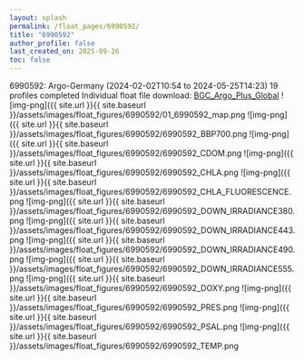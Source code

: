 ```yaml
---
layout: splash
permalink: /float_pages/6990592/
title: "6990592"
author_profile: false
last_created_on: 2025-09-26
toc: false
---
```

 
6990592: Argo-Germany (2024-02-02T10:54 to 2024-05-25T14:23)
19 profiles completed
Individual float file download: [BGC_Argo_Plus_Global](https://ftp.soest.hawaii.edu/bgc_argo_plus/Individual_Floats/outliers_removed/6990592_Sprof_processed.nc)
![img-png]({{ site.url }}{{ site.baseurl }}/assets/images/float_figures/6990592/01_6990592_map.png
![img-png]({{ site.url }}{{ site.baseurl }}/assets/images/float_figures/6990592/6990592_BBP700.png
![img-png]({{ site.url }}{{ site.baseurl }}/assets/images/float_figures/6990592/6990592_CDOM.png
![img-png]({{ site.url }}{{ site.baseurl }}/assets/images/float_figures/6990592/6990592_CHLA.png
![img-png]({{ site.url }}{{ site.baseurl }}/assets/images/float_figures/6990592/6990592_CHLA_FLUORESCENCE.png
![img-png]({{ site.url }}{{ site.baseurl }}/assets/images/float_figures/6990592/6990592_DOWN_IRRADIANCE380.png
![img-png]({{ site.url }}{{ site.baseurl }}/assets/images/float_figures/6990592/6990592_DOWN_IRRADIANCE443.png
![img-png]({{ site.url }}{{ site.baseurl }}/assets/images/float_figures/6990592/6990592_DOWN_IRRADIANCE490.png
![img-png]({{ site.url }}{{ site.baseurl }}/assets/images/float_figures/6990592/6990592_DOWN_IRRADIANCE555.png
![img-png]({{ site.url }}{{ site.baseurl }}/assets/images/float_figures/6990592/6990592_DOXY.png
![img-png]({{ site.url }}{{ site.baseurl }}/assets/images/float_figures/6990592/6990592_PRES.png
![img-png]({{ site.url }}{{ site.baseurl }}/assets/images/float_figures/6990592/6990592_PSAL.png
![img-png]({{ site.url }}{{ site.baseurl }}/assets/images/float_figures/6990592/6990592_TEMP.png
